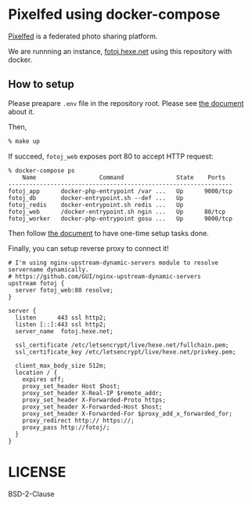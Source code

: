 # Pixelfed using docker-compose

[Pixelfed](https://pixelfed.org/) is a federated photo sharing platform.

We are runnning an instance, [fotoj.hexe.net](https://fotoj.hexe.net/) using this repository with docker.

## How to setup

Please preapare `.env` file in the repository root. Please see [the document](https://docs.pixelfed.org/) about it.

Then,

```sh
% make up
```

If succeed, `fotoj_web` exposes port 80 to accept HTTP request:

```
% docker-compose ps
    Name                  Command               State    Ports
----------------------------------------------------------------
fotoj_app      docker-php-entrypoint /var ...   Up      9000/tcp
fotoj_db       docker-entrypoint.sh --def ...   Up
fotoj_redis    docker-entrypoint.sh redis ...   Up
fotoj_web      /docker-entrypoint.sh ngin ...   Up      80/tcp
fotoj_worker   docker-php-entrypoint gosu ...   Up      9000/tcp
```

Then follow [the document](https://docs.pixelfed.org/) to have one-time setup tasks done.

Finally, you can setup reverse proxy to connect it!

```
# I'm using nginx-upstream-dynamic-servers module to resolve servername dynamically.
# https://github.com/GUI/nginx-upstream-dynamic-servers
upstream fotoj {
  server fotoj_web:80 resolve;
}
```

```
server {
  listen      443 ssl http2;
  listen [::]:443 ssl http2;
  server_name  fotoj.hexe.net;

  ssl_certificate /etc/letsencrypt/live/hexe.net/fullchain.pem;
  ssl_certificate_key /etc/letsencrypt/live/hexe.net/privkey.pem;

  client_max_body_size 512m;
  location / {
    expires off;
    proxy_set_header Host $host;
    proxy_set_header X-Real-IP $remote_addr;
    proxy_set_header X-Forwarded-Proto https;
    proxy_set_header X-Forwarded-Host $host;
    proxy_set_header X-Forwarded-For $proxy_add_x_forwarded_for;
    proxy_redirect http:// https://;
    proxy_pass http://fotoj/;
  }
}
```

# LICENSE

BSD-2-Clause

